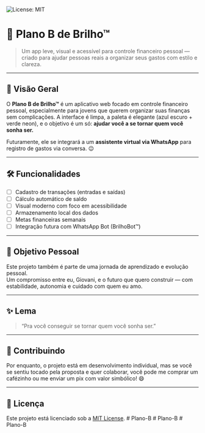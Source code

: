 ![License: MIT](https://img.shields.io/badge/License-MIT-blue.svg)

# 💸 Plano B de Brilho™

> Um app leve, visual e acessível para controle financeiro pessoal — criado para ajudar pessoas reais a organizar seus gastos com estilo e clareza.

---

## 🚀 Visão Geral

O **Plano B de Brilho™** é um aplicativo web focado em controle financeiro pessoal, especialmente para jovens que querem organizar suas finanças sem complicações. A interface é limpa, a paleta é elegante (azul escuro + verde neon), e o objetivo é um só: **ajudar você a se tornar quem você sonha ser.**

Futuramente, ele se integrará a um **assistente virtual via WhatsApp** para registro de gastos via conversa. 😉

---

## 🛠️ Funcionalidades

- [ ] Cadastro de transações (entradas e saídas)
- [ ] Cálculo automático de saldo
- [ ] Visual moderno com foco em acessibilidade
- [ ] Armazenamento local dos dados
- [ ] Metas financeiras semanais
- [ ] Integração futura com WhatsApp Bot (BrilhoBot™)

---

## 📌 Objetivo Pessoal

Este projeto também é parte de uma jornada de aprendizado e evolução pessoal.  
Um compromisso entre eu, Giovani, e o futuro que quero construir — com estabilidade, autonomia e cuidado com quem eu amo.

---

## ✨ Lema

> “Pra você conseguir se tornar quem você sonha ser.”

---

## 🤝 Contribuindo

Por enquanto, o projeto está em desenvolvimento individual, mas se você se sentiu tocado pela proposta e quer colaborar, você pode me comprar um cafézinho ou me enviar um pix com valor simbólico! 😄

---

## 📜 Licença

Este projeto está licenciado sob a [MIT License](LICENSE).
#   P l a n o - B  
 #   P l a n o - B  
 #   P l a n o - B  
 